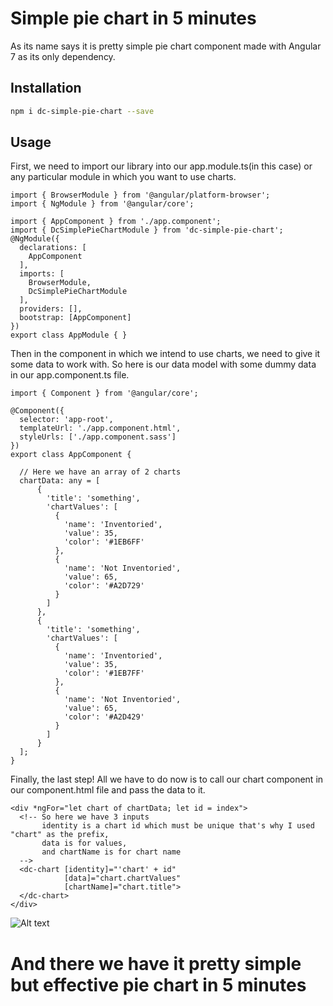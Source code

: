 # Simple pie chart in 5 minutes

As its name says it is pretty simple pie chart component made with Angular 7 as its only dependency.

## Installation

```bash
npm i dc-simple-pie-chart --save
```

## Usage

First, we need to import our library into our app.module.ts(in this case) or any particular module in which you want to use charts.

```
import { BrowserModule } from '@angular/platform-browser';
import { NgModule } from '@angular/core';

import { AppComponent } from './app.component';
import { DcSimplePieChartModule } from 'dc-simple-pie-chart';
@NgModule({
  declarations: [
    AppComponent
  ],
  imports: [
    BrowserModule,
    DcSimplePieChartModule
  ],
  providers: [],
  bootstrap: [AppComponent]
})
export class AppModule { }
```

Then in the component in which we intend to use charts, we need to give it some data to work with. So here is our data model with some dummy data in our app.component.ts file.

```
import { Component } from '@angular/core';

@Component({
  selector: 'app-root',
  templateUrl: './app.component.html',
  styleUrls: ['./app.component.sass']
})
export class AppComponent {

  // Here we have an array of 2 charts
  chartData: any = [
      {
        'title': 'something',
        'chartValues': [
          {
            'name': 'Inventoried',
            'value': 35,
            'color': '#1EB6FF'
          },
          {
            'name': 'Not Inventoried',
            'value': 65,
            'color': '#A2D729'
          }
        ]
      },
      {
        'title': 'something',
        'chartValues': [
          {
            'name': 'Inventoried',
            'value': 35,
            'color': '#1EB7FF'
          },
          {
            'name': 'Not Inventoried',
            'value': 65,
            'color': '#A2D429'
          }
        ]
      }
  ];
}
```

Finally, the last step! All we have to do now is to call our chart component in our component.html file and pass the data to it.

```
<div *ngFor="let chart of chartData; let id = index">
  <!-- So here we have 3 inputs
       identity is a chart id which must be unique that's why I used "chart" as the prefix,
       data is for values,
       and chartName is for chart name 
  -->
  <dc-chart [identity]="'chart' + id" 
            [data]="chart.chartValues" 
            [chartName]="chart.title">
  </dc-chart>
</div>
```

![Alt text](https://scontent.ftgd2-1.fna.fbcdn.net/v/t1.15752-9/62262051_2091188847845856_4574206746528055296_n.png?_nc_cat=100&_nc_ht=scontent.ftgd2-1.fna&oh=ed30039309cf2c6fcd29e7ae66171006&oe=5D5A5E91 "Optional title")

# And there we have it pretty simple but effective pie chart in 5 minutes

